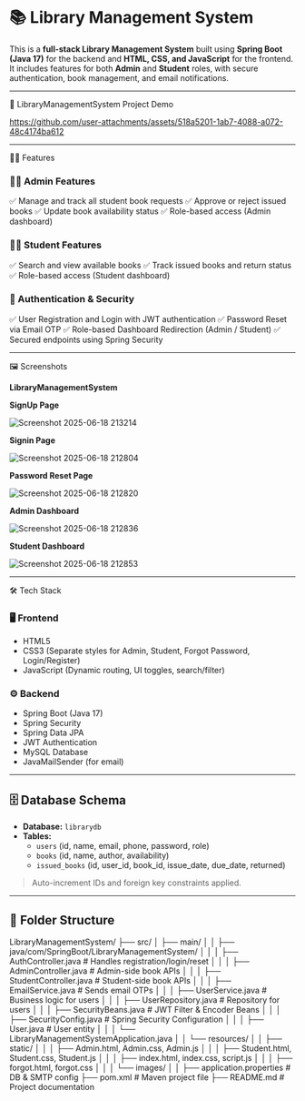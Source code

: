 # 📚 Library Management System 

This is a **full-stack Library Management System** built using **Spring Boot (Java 17)** for the backend and **HTML, CSS, and JavaScript** for the frontend. It includes features for both **Admin** and **Student** roles, with secure authentication, book management, and email notifications.

---

📸 LibraryManagementSystem Project Demo

https://github.com/user-attachments/assets/518a5201-1ab7-4088-a072-48c4174ba612

---
🧑‍💻 Features



### 👨‍🏫 Admin Features
✅ Manage and track all student book requests
✅ Approve or reject issued books
✅ Update book availability status
✅ Role-based access (Admin dashboard)

### 👩‍🎓 Student Features
✅ Search and view available books
✅ Track issued books and return status
✅ Role-based access (Student dashboard)

### 🔐 Authentication & Security
✅ User Registration and Login with JWT authentication
✅ Password Reset via Email OTP
✅ Role-based Dashboard Redirection (Admin / Student)
✅ Secured endpoints using Spring Security

---

🖼️ Screenshots

**LibraryManagementSystem**

**SignUp Page**

![Screenshot 2025-06-18 213214](https://github.com/user-attachments/assets/8af753dc-bd97-47ad-ac2b-b559f5920b81)

**Signin Page**

![Screenshot 2025-06-18 212804](https://github.com/user-attachments/assets/8c7073c9-30ca-4e66-ad45-54b9bd1359a3)


**Password Reset Page**

![Screenshot 2025-06-18 212820](https://github.com/user-attachments/assets/a04d285b-cbcd-4e94-a49d-6c4ef1abc6d4)

**Admin Dashboard**

![Screenshot 2025-06-18 212836](https://github.com/user-attachments/assets/fa5c42e6-c3b8-4df7-8096-9f1eb1a2e81a)

**Student Dashboard**

![Screenshot 2025-06-18 212853](https://github.com/user-attachments/assets/84529ec1-664b-40d4-ac8d-159448835860)

---
🛠️ Tech Stack

### 🖥️ Frontend
- HTML5  
- CSS3 (Separate styles for Admin, Student, Forgot Password, Login/Register)
- JavaScript (Dynamic routing, UI toggles, search/filter)

### ⚙️ Backend
- Spring Boot (Java 17)  
- Spring Security  
- Spring Data JPA  
- JWT Authentication  
- MySQL Database  
- JavaMailSender (for email)

---

## 🗄️ Database Schema

- **Database:** `librarydb`
- **Tables:**
  - `users` (id, name, email, phone, password, role)
  - `books` (id, name, author, availability)
  - `issued_books` (id, user_id, book_id, issue_date, due_date, returned)

> Auto-increment IDs and foreign key constraints applied.

---
## 📁 Folder Structure

LibraryManagementSystem/
├── src/
│ ├── main/
│ │ ├── java/com/SpringBoot/LibraryManagementSystem/
│ │ │ ├── AuthController.java # Handles registration/login/reset
│ │ │ ├── AdminController.java # Admin-side book APIs
│ │ │ ├── StudentController.java # Student-side book APIs
│ │ │ ├── EmailService.java # Sends email OTPs
│ │ │ ├── UserService.java # Business logic for users
│ │ │ ├── UserRepository.java # Repository for users
│ │ │ ├── SecurityBeans.java # JWT Filter & Encoder Beans
│ │ │ ├── SecurityConfig.java # Spring Security Configuration
│ │ │ ├── User.java # User entity
│ │ │ └── LibraryManagementSystemApplication.java
│ │ └── resources/
│ │ ├── static/
│ │ │ ├── Admin.html, Admin.css, Admin.js
│ │ │ ├── Student.html, Student.css, Student.js
│ │ │ ├── index.html, index.css, script.js
│ │ │ ├── forgot.html, forgot.css
│ │ │ └── images/
│ │ ├── application.properties # DB & SMTP config
├── pom.xml # Maven project file
├── README.md # Project documentation
